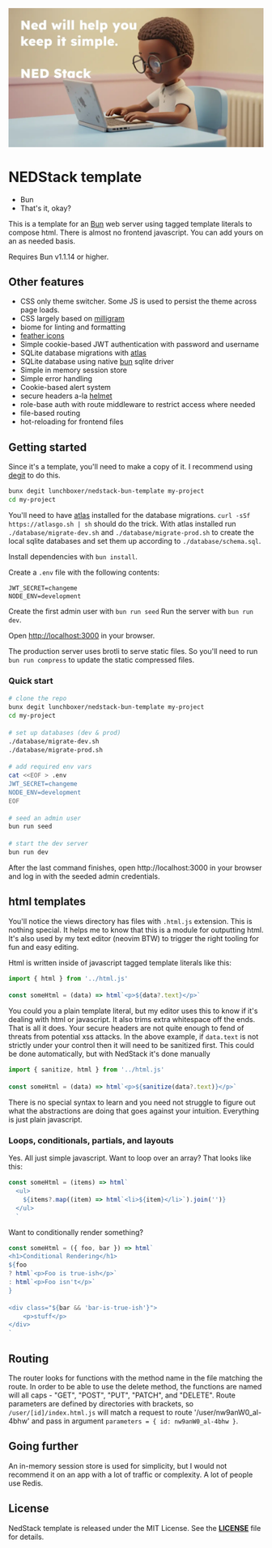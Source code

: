 ![Header](./nerdy-ned-banner.webp)
# NEDStack template

- Bun
- That's it, okay?

This is a template for an [Bun](http://bun.sh) web server using tagged template literals to compose html. There is almost no frontend javascript. You can add yours on an as needed basis.

Requires Bun v1.1.14 or higher.

## Other features

- CSS only theme switcher. Some JS is used to persist the theme across page loads.
- CSS largely based on [milligram](https://milligram.io/)
- biome for linting and formatting
- [feather icons](https://feathericons.com/)
- Simple cookie-based JWT authentication with password and username
- SQLite database migrations with [atlas](https://atlasgo.io)
- SQLite database using native [bun](https://bun.sh) sqlite driver
- Simple in memory session store
- Simple error handling
- Cookie-based alert system
- secure headers a-la [helmet](https://helmetjs.github.io/)
- role-base auth with route middleware to restrict access where needed
- file-based routing
- hot-reloading for frontend files

## Getting started

Since it's a template, you'll need to make a copy of it. I recommend using [degit](https://github.com/Rich-Harris/degit) to do this.

```bash
bunx degit lunchboxer/nedstack-bun-template my-project
cd my-project
```

You'll need to have [atlas](https://atlasgo.io) installed for the database migrations. `curl -sSf https://atlasgo.sh | sh` should do the trick. With atlas installed run `./database/migrate-dev.sh`  and `./database/migrate-prod.sh` to create the local sqlite databases and set them up according to `./database/schema.sql`.

Install dependencies with `bun install`.

Create a `.env` file with the following contents:

```env
JWT_SECRET=changeme
NODE_ENV=development
```

Create the first admin user with `bun run seed`
Run the server with `bun run dev`.

Open [http://localhost:3000](http://localhost:3000) in your browser.

The production server uses brotli to serve static files. So you'll need to run `bun run compress` to update the static compressed files.

### Quick start

```bash
# clone the repo
bunx degit lunchboxer/nedstack-bun-template my-project
cd my-project

# set up databases (dev & prod)
./database/migrate-dev.sh
./database/migrate-prod.sh

# add required env vars
cat <<EOF > .env
JWT_SECRET=changeme
NODE_ENV=development
EOF

# seed an admin user
bun run seed

# start the dev server
bun run dev
```

After the last command finishes, open http://localhost:3000 in your browser and log in with the seeded admin credentials.

## html templates

You'll notice the views directory has files with `.html.js` extension. This is nothing special. It helps me to know that this is a module for outputting html. It's also used by my text editor (neovim BTW) to trigger the right tooling for fun and easy editing.

Html is written inside of javascript tagged template literals like this:

```js
import { html } from '../html.js'

const someHtml = (data) => html`<p>${data?.text}</p>`
```

You could you a plain template literal, but my editor uses this to know if it's dealing with html or javascript. It also trims extra whitespace off the ends. That is all it does. Your secure headers are not quite enough to fend of threats from potential xss attacks. In the above example, if `data.text` is not strictly under your control then it will need to be sanitized first. This could be done automatically, but with NedStack it's done manually

```js
import { sanitize, html } from '../html.js'

const someHtml = (data) => html`<p>${sanitize(data?.text)}</p>`
```

There is no special syntax to learn and you need not struggle to figure out what the abstractions are doing that goes against your intuition. Everything is just plain javascript.

### Loops, conditionals, partials, and layouts

Yes. All just simple javascript. Want to loop over an array? That looks like this:

```js
const someHtml = (items) => html`
  <ul>
    ${items?.map((item) => html`<li>${item}</li>`).join('')}
  </ul>
  `
```

Want to conditionally render something?

```js
const someHtml = ({ foo, bar }) => html`
<h1>Conditional Rendering</h1>
${foo
? html`<p>Foo is true-ish</p>`
: html`<p>Foo isn't</p>`
}

<div class="${bar && 'bar-is-true-ish'}">
    <p>stuff</p>
</div>
`
```

## Routing

The router looks for functions with the method name in the file matching the route. In order to be able to use the delete method, the functions are named will all caps - "GET", "POST", "PUT", "PATCH", and "DELETE". Route parameters are defined by directories with brackets, so `/user/[id]/index.html.js` will match a request to route '/user/nw9anW0_al-4bhw' and pass in argument `parameters = { id: nw9anW0_al-4bhw }`.

## Going further

An in-memory session store is used for simplicity, but I would not recommend it on an app with a lot of traffic or complexity. A lot of people use Redis.

## **License**

NedStack template is released under the MIT License. See the **[LICENSE](./LICENSE)** file for details.
